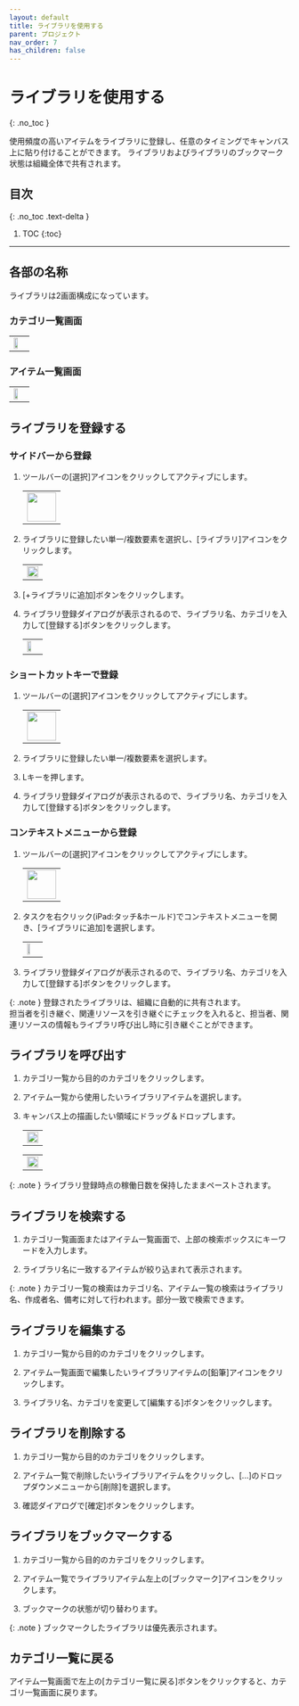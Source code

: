 ```yaml
---
layout: default
title: ライブラリを使用する
parent: プロジェクト
nav_order: 7
has_children: false
---
```


# ライブラリを使用する
{: .no_toc }

使用頻度の高いアイテムをライブラリに登録し、任意のタイミングでキャンバス上に貼り付けることができます。
ライブラリおよびライブラリのブックマーク状態は組織全体で共有されます。

## 目次
{: .no_toc .text-delta }

1. TOC
{:toc}

---

## 各部の名称

ライブラリは2画面構成になっています。

### カテゴリ一覧画面

<table><tr><td>
<img src="/assets/images/sidebar-library-1.png" width="60%">
</td></tr></table>

### アイテム一覧画面

<table><tr><td>
<img src="/assets/images/sidebar-library-2.png" width="60%">
</td></tr></table>

## ライブラリを登録する

### サイドバーから登録

1. ツールバーの[選択]アイコンをクリックしてアクティブにします。

   <table><tr><td>
   <img src="/assets/images/activetool-selection.png" width="52px">
   </td></tr></table>

2. ライブラリに登録したい単一/複数要素を選択し、[ライブラリ]アイコンをクリックします。

   <table><tr><td>
   <img src="/assets/images/projects/library/1.png" width="100%">
   </td></tr></table>


3. [+ライブラリに追加]ボタンをクリックします。

4. ライブラリ登録ダイアログが表示されるので、ライブラリ名、カテゴリを入力して[登録する]ボタンをクリックします。

   <table><tr><td>
   <img src="/assets/images/projects/library/2.png" width="60%">
   </td></tr></table>

### ショートカットキーで登録

1. ツールバーの[選択]アイコンをクリックしてアクティブにします。

   <table><tr><td>
   <img src="/assets/images/activetool-selection.png" width="52px">
   </td></tr></table>

2. ライブラリに登録したい単一/複数要素を選択します。

3. Lキーを押します。

4. ライブラリ登録ダイアログが表示されるので、ライブラリ名、カテゴリを入力して[登録する]ボタンをクリックします。

### コンテキストメニューから登録

1. ツールバーの[選択]アイコンをクリックしてアクティブにします。

   <table><tr><td>
   <img src="/assets/images/activetool-selection.png" width="52px">
   </td></tr></table>

2. タスクを右クリック(iPad:タッチ&ホールド)でコンテキストメニューを開き、[ライブラリに追加]を選択します。

   <table><tr><td>
   <img src="/assets/images/projects/library/3.png" width="50%">
   </td></tr></table>

3. ライブラリ登録ダイアログが表示されるので、ライブラリ名、カテゴリを入力して[登録する]ボタンをクリックします。

{: .note }
登録されたライブラリは、組織に自動的に共有されます。  
担当者を引き継ぐ、関連リソースを引き継ぐにチェックを入れると、担当者、関連リソースの情報もライブラリ呼び出し時に引き継ぐことができます。

## ライブラリを呼び出す

1. カテゴリ一覧から目的のカテゴリをクリックします。

2. アイテム一覧から使用したいライブラリアイテムを選択します。

3. キャンバス上の描画したい領域にドラッグ＆ドロップします。

   <table><tr><td>
   <img src="/assets/images/projects/library/4.png" width="100%">
   </td></tr></table>

   <table><tr><td>
   <img src="/assets/images/projects/library/5.png" width="100%">
   </td></tr></table>

{: .note }
ライブラリ登録時点の稼働日数を保持したままペーストされます。

## ライブラリを検索する

1. カテゴリ一覧画面またはアイテム一覧画面で、上部の検索ボックスにキーワードを入力します。

2. ライブラリ名に一致するアイテムが絞り込まれて表示されます。

{: .note }
カテゴリ一覧の検索はカテゴリ名、アイテム一覧の検索はライブラリ名、作成者名、備考に対して行われます。部分一致で検索できます。

## ライブラリを編集する

1. カテゴリ一覧から目的のカテゴリをクリックします。

2. アイテム一覧画面で編集したいライブラリアイテムの[鉛筆]アイコンをクリックします。

3. ライブラリ名、カテゴリを変更して[編集する]ボタンをクリックします。

## ライブラリを削除する

1. カテゴリ一覧から目的のカテゴリをクリックします。

2. アイテム一覧で削除したいライブラリアイテムをクリックし、[...]のドロップダウンメニューから[削除]を選択します。

3. 確認ダイアログで[確定]ボタンをクリックします。

## ライブラリをブックマークする

1. カテゴリ一覧から目的のカテゴリをクリックします。

2. アイテム一覧でライブラリアイテム左上の[ブックマーク]アイコンをクリックします。

3. ブックマークの状態が切り替わります。

{: .note }
ブックマークしたライブラリは優先表示されます。

## カテゴリ一覧に戻る

アイテム一覧画面で左上の[カテゴリ一覧に戻る]ボタンをクリックすると、カテゴリ一覧画面に戻ります。
